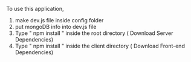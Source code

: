 To use this application,

1. make dev.js file inside config folder
2. put mongoDB info into dev.js file
3. Type  " npm install " inside the root directory  ( Download Server Dependencies)
4. Type " npm install " inside the client directory ( Download Front-end Dependencies)
